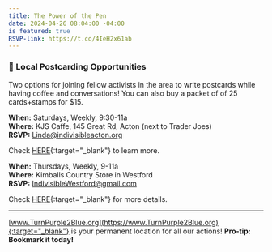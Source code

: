 ```yaml
---
title: The Power of the Pen
date: 2024-04-26 08:04:00 -04:00
is featured: true
RSVP-link: https://t.co/4IeH2x61ab
---
```


### 📣 Local Postcarding Opportunities

Two options for joining fellow activists in the area to write postcards while having coffee and conversations! You can also buy a packet of of 25 cards+stamps for $15.

**When:**  Saturdays, Weekly, 9:30-11a  
**Where:** KJS Caffe, 145 Great Rd, Acton (next to Trader Joes)  
**RSVP:** Linda@indivisibleacton.org  

Check [HERE](https://turnpurple2blue.org/2024/03/25/pen-power-at-kjs-caffe/){:target="_blank"} to learn more.

**When:**  Thursdays, Weekly, 9-11a  
**Where:** Kimballs Country Store in Westford  
**RSVP:** IndivisibleWestford@gmail.com 

Check [HERE](https://turnpurple2blue.org/2024/02/25/postcards-for-democracy/){:target="_blank"} for more details.

---

[www.TurnPurple2Blue.org](https://www.TurnPurple2Blue.org){:target="_blank"} is your permanent location for all our actions! 
**Pro-tip: Bookmark it today!**